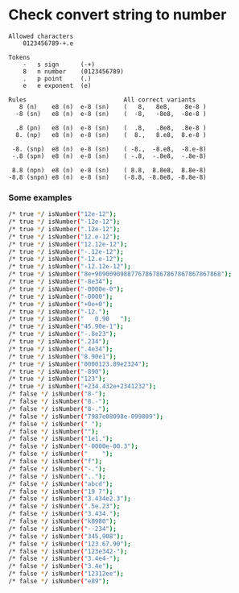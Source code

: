# Check convert string to number 
	Allowed characters
		0123456789-+.e

	Tokens
		-	s sign 	 	(-+)
		8	n number 	(0123456789)
		.	p point	 	(.)
		e	e exponent 	(e)

	Rules                           All correct variants
	   8 (n)    e8 (n)  e-8 (sn)    (   8,   8e8,    8e-8 )
	  -8 (sn)   e8 (n)  e-8 (sn)    (  -8,   -8e8,  -8e-8 )

	  .8 (pn)   e8 (n)  e-8 (sn)    (  .8,   .8e8,  .8e-8 )
	  8. (np)   e8 (n)  e-8 (sn)    (  8.,   8.e8,  8.e-8 )

	 -8. (snp)  e8 (n)  e-8 (sn)    ( -8.,  -8.e8,  -8.e-8)
	 -.8 (spn)  e8 (n)  e-8 (sn)    ( -.8,  -.8e8,  -.8e-8)

	 8.8 (npn)  e8 (n)  e-8	(sn)    ( 8.8,  8.8e8,  8.8e-8)
	-8.8 (snpn)	e8 (n)  e-8	(sn)    (-8.8, -8.8e8, -8.8e-8)

### Some examples
```sh
/* true */ isNumber("12e-12");
/* true */ isNumber("-12e-12");
/* true */ isNumber(".12e-12");
/* true */ isNumber("12.e-12");
/* true */ isNumber("12.12e-12");
/* true */ isNumber("-.12e-12");
/* true */ isNumber("-12.e-12");
/* true */ isNumber("-12.12e-12");
/* true */ isNumber("8e+90900909887767867867867867867867868");
/* true */ isNumber("-8e34");
/* true */ isNumber("-0000e-0");
/* true */ isNumber("-0000");
/* true */ isNumber("+0e+0");
/* true */ isNumber("-12.");
/* true */ isNumber("   0.90   ");
/* true */ isNumber("45.90e-1");
/* true */ isNumber("-.8e23");
/* true */ isNumber(".234");
/* true */ isNumber(".4e34");
/* true */ isNumber("8.90e1");
/* true */ isNumber("0000123.89e2324");
/* true */ isNumber("-890");
/* true */ isNumber("123");
/* true */ isNumber("+234.432e+2341232");
/* false */ isNumber("8-");
/* false */ isNumber("8.-");
/* false */ isNumber("8-.");
/* false */ isNumber("7987e08098e-099809");
/* false */ isNumber(" ");
/* false */ isNumber("");
/* false */ isNumber("1e1.");
/* false */ isNumber("-0000e-00.3");
/* false */ isNumber("    ");
/* false */ isNumber("f");
/* false */ isNumber("-.");
/* false */ isNumber("..");
/* false */ isNumber("abcd");
/* false */ isNumber("19 7");
/* false */ isNumber("3.434e2.3");
/* false */ isNumber(".5e.23");
/* false */ isNumber("3.434.");
/* false */ isNumber("k8980");
/* false */ isNumber("--234");
/* false */ isNumber("345,908");
/* false */ isNumber("123.67.90");
/* false */ isNumber("123e342-");
/* false */ isNumber("3.4e4-");
/* false */ isNumber("3.4e");
/* false */ isNumber("12312ee");
/* false */ isNumber("e89");
```